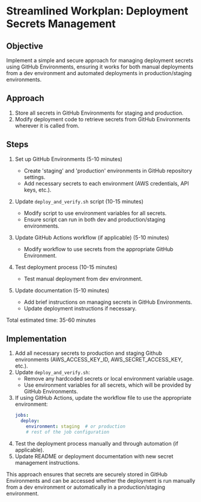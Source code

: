 # Streamlined Workplan: Deployment Secrets Management

## Objective
Implement a simple and secure approach for managing deployment secrets using GitHub Environments, ensuring it works for both manual deployments from a dev environment and automated deployments in production/staging environments.

## Approach
1. Store all secrets in GitHub Environments for staging and production.
2. Modify deployment code to retrieve secrets from GitHub Environments wherever it is called from.

## Steps

1. Set up GitHub Environments (5-10 minutes)
   - Create 'staging' and 'production' environments in GitHub repository settings.
   - Add necessary secrets to each environment (AWS credentials, API keys, etc.).

2. Update `deploy_and_verify.sh` script (10-15 minutes)
   - Modify script to use environment variables for all secrets.
   - Ensure script can run in both dev and production/staging environments.

3. Update GitHub Actions workflow (if applicable) (5-10 minutes)
   - Modify workflow to use secrets from the appropriate GitHub Environment.

4. Test deployment process (10-15 minutes)
   - Test manual deployment from dev environment.

5. Update documentation (5-10 minutes)
   - Add brief instructions on managing secrets in GitHub Environments.
   - Update deployment instructions if necessary.

Total estimated time: 35-60 minutes

## Implementation

1. Add all necessary secrets to production and staging Github environments (AWS_ACCESS_KEY_ID, AWS_SECRET_ACCESS_KEY, etc.).
2. Update `deploy_and_verify.sh`:
   - Remove any hardcoded secrets or local environment variable usage.
   - Use environment variables for all secrets, which will be provided by GitHub Environments.
3. If using GitHub Actions, update the workflow file to use the appropriate environment:
   ```yaml
   jobs:
     deploy:
       environment: staging  # or production
       # rest of the job configuration
   ```
4. Test the deployment process manually and through automation (if applicable).
5. Update README or deployment documentation with new secret management instructions.

This approach ensures that secrets are securely stored in GitHub Environments and can be accessed whether the deployment is run manually from a dev environment or automatically in a production/staging environment.
